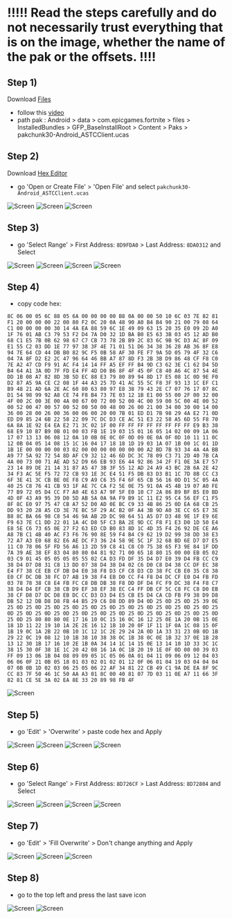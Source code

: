 # !!!!! Read the steps carefully and do not necessarily trust everything that is on the image, whether the name of the pak or the offsets. !!!!
## Step 1)
Download [Files](https://play.google.com/store/apps/details?id=com.marc.files) 
- follow this [video](https://youtu.be/8N6MFhZ8XlY?si=ULY7uNq79dFiOSix)
- path pak : Android > data > com.epicgames.fortnite > files > InstalledBundles > GFP_BaseInstallRoot > Content > Paks > pakchunk30-Android_ASTCClient.ucas

## Step 2)
Download [Hex Editor](https://play.google.com/store/apps/details?id=tk.yunus.hexeditor)
- go 'Open or Create File' > 'Open File' and select ```pakchunk30-Android_ASTCClient.ucas```

![Screen](../../Assets/OrangeCopy/OrangeCopy1.jpg)
![Screen](../../Assets/OrangeCopy/OrangeCopy2.jpg)
![Screen](../../Assets/OrangeCopy/OrangeCopy3.jpg)

## Step 3)
- go 'Select Range' > First Address: ```8D9FDA0``` > Last Address: ```8DA0312``` and Select

![Screen](../../Assets/OrangeCopy/OrangeCopy4.jpg)
![Screen](../../Assets/OrangeCopy/OrangeCopy5.jpg)
![Screen](../../Assets/OrangeCopy/OrangeCopy6.jpg)
![Screen](../../Assets/OrangeCopy/OrangeCopy7.jpg)

## Step 4)
- copy code hex: 

```
8C 06 00 05 6C 88 05 6A 00 00 00 00 B8 0A 00 00 50 10 6C 03 7E 82 81 F1 20 00 00 00 22 00 80 F2 0C 20 0A 48 90 A0 B4 B4 90 21 00 79 08 64 C1 00 00 00 00 30 14 4A EA 88 59 6C 1E 49 09 63 15 20 35 E0 09 2D A0 1F 76 01 AB C3 79 53 F2 D4 7A D0 32 1D BA B0 E5 63 3B 03 45 12 AD B0 68 C1 E5 7B 0B 62 98 67 C7 CB 73 78 2B B9 2C 83 6C 9B 9C D3 AC 8F 09 E1 55 C2 03 DD 1E 77 97 38 3F 4E 71 01 51 D6 34 38 36 28 AB 36 8F E8 94 7E 64 CD 44 DB B0 82 9C F5 0B 58 AF 30 FE F7 9A 5D 05 79 4F 32 C6 04 7A 8F D2 E2 2C 47 96 64 46 BB A7 87 8D F3 2B 3B D9 86 48 CF F8 C0 7E A2 47 CD F9 91 AC F4 14 14 FF A5 EF FF B4 9D C3 62 3E C1 62 D4 5D B4 64 A1 3A 0D 7F FD E4 FF 4D D0 B6 8F 4F 45 0F C8 40 A6 4C 87 54 4E DD 1B 08 A7 82 8D 3B 5D EC 88 E3 79 80 89 94 8D 17 E5 08 1C 0D 9E F0 D2 87 A5 9A CE C2 08 1F 44 A3 25 7D 41 AC 55 5C F8 3F 93 13 1C EF C1 B9 48 21 AD 6A 2E AC 60 80 63 80 97 E8 38 79 43 2E C7 07 76 17 07 8C D1 54 98 99 92 A8 CE 74 F8 B4 73 7E 03 12 1B E1 00 55 00 2F 00 32 00 4F 00 2C 00 3E 00 4A 00 67 00 72 00 52 00 4C 00 59 00 5C 00 4E 00 52 00 52 00 47 00 57 00 52 00 50 00 48 00 26 00 21 00 34 00 30 00 14 00 36 00 28 00 26 00 36 00 06 00 20 00 7B 01 ED D1 7B 98 29 4A E2 71 0D ED D9 85 24 6B 22 58 22 09 7C DC D3 CE AC 51 E3 22 58 A5 6D 55 F8 70 6A 8A 1E 92 E4 EA E2 71 3C 02 1F 00 FF FF FF FF FF FF FF FF E9 B3 38 68 E9 10 B7 B9 0B 01 00 03 FB 1E 19 03 15 01 16 05 14 02 00 09 1A 06 17 07 13 13 06 08 12 0A 10 0B 0E 0C 0F 0D 09 0E 0A 0F 0D 10 11 11 0C 12 0B 04 05 14 08 15 1C 16 04 17 18 18 1D 19 03 1A 07 1B 00 1C 01 1D 1B 1E 00 00 00 00 03 02 00 00 00 00 00 00 00 A2 BD 7B 93 34 4A 4A BB A9 77 5A 92 72 54 8D AF C9 32 12 46 6D DC 3C 78 09 C3 71 2D 40 7B CA 4A 00 73 00 71 AE AD 52 D9 66 EB 93 E6 44 92 86 34 2F F1 0E 3A E7 57 23 14 89 DE 21 14 31 87 A5 47 3B 3F 55 12 AD 24 A9 43 BC 2B 6A 2E 42 34 F3 AC 5E F5 72 72 CB 93 1E 3C E4 51 F5 DB 83 D3 B1 1C 7D 8B CC C3 6F 3E 41 3C CB BE 0E F8 C9 A9 C6 35 F4 6F 65 CB 56 16 0D D1 5C 05 4A 40 25 C8 76 41 CB 93 1F AE 7C CA F2 5E 0E 75 91 0A 45 4B 19 07 A0 FE 77 B9 72 05 D4 CC F7 A0 4E 63 A7 9F 5F E0 10 C7 2A 86 B9 BF B5 E0 BD 4D 0F 43 A9 95 39 D0 5D AB 5A 0A 9A F9 B9 1C 11 E2 95 C4 56 EF C1 F5 8F 8C E0 97 75 47 CB A7 52 D0 AD 0E BC C9 33 4B 86 25 0D EA 68 CB 25 DD 93 20 28 A5 CD 3E 7E BC 5F 29 AC B2 0F A4 3B 9D A0 3E CC 65 E7 3E B8 8C BA 66 98 C8 54 46 9A AB 2D DC 98 64 51 A5 D7 D3 48 9E 1F E9 6E F9 63 7E C1 DD 22 01 1A 4C D8 5F C3 BA 2E 9D CC F8 F1 E3 D0 1D 50 E4 E8 5E C6 73 65 0E 27 F2 63 ED CD B0 83 8D 1C 4D 35 F4 26 92 DE CE A6 A8 7B C1 4B 40 AC F3 F6 76 90 8E 59 F4 B4 C9 62 19 D2 99 38 DD 38 E3 72 A7 A3 E0 68 82 E6 AE DC F3 36 24 58 9E 5C 1F 32 68 BD 6E D7 D7 E5 11 C0 78 06 5F FD 56 A6 13 2D 59 C8 41 C8 C0 75 38 65 F3 9E 84 1F DD 7A 39 AE 38 EF 83 04 80 80 04 81 92 71 00 65 18 80 15 00 00 EB 05 02 03 C9 01 45 05 05 05 05 55 02 CA D3 FD DF 35 D4 D7 E0 39 D4 FB CC C9 38 D4 D7 D8 31 C8 13 DD 07 38 D4 38 D4 02 C6 D0 C8 D4 38 CC DF EC 38 E4 F7 38 CE EB CF DB D4 E0 38 F8 D3 CF C8 D3 CD 38 FC CB E0 35 C8 38 E0 CF DC DB 38 FC D7 AB 19 38 F4 EB D0 CC F4 F8 D4 DC CF E0 D4 FB FD 03 78 78 38 C8 E4 FB FC C8 DB DB 38 F8 DD DF D4 FC F9 DC 38 F4 F8 C7 38 D4 D4 EF CB 38 CB D9 EF 38 EF 38 EC C4 FF DB CF 5C C8 FC C8 D0 EB 38 CF D8 D7 DC D8 EB DC CC D3 D3 D4 E5 CB E5 D4 CA CD FB F9 38 D9 D8 DB 52 12 DB D8 D8 FB 44 B5 29 C6 D8 DD 89 D4 0D 25 0D 25 0D 25 39 0E 25 0D 25 0D 25 0D 25 0D 25 0D 25 0D 25 0D 25 0D 25 0D 25 0D 25 0D 25 0D 25 0D 25 0D 25 0D 25 0D 25 0D 25 0D 25 0D 25 0D 25 0D 25 0D 25 0D 25 0D 25 80 80 80 0E 17 16 10 0C 15 16 0C 16 12 25 0E 1A 20 0B 15 0E 18 1D 11 22 19 10 1A 2E 2E 16 12 1B 10 20 0F 1F 11 1F 0A 1C 08 15 0F 1B 19 0C 1A 2B 22 0B 10 1C 12 1C 2E 29 24 2A 0D 1A 33 31 23 0B 0D 1B 29 22 0C 19 08 12 10 1B 38 10 38 38 0C 1B 38 0C 0E 1B 32 37 0E 1B 28 13 12 30 1B 17 16 10 2E 1B 0A 34 14 1C 14 15 0E 13 14 10 1D 33 3C 1C 38 15 30 0F 38 1E 1C 20 42 08 16 1A 0C 1B 20 19 1E 0F 0D 00 00 39 03 FF 09 13 06 1B 04 08 09 09 05 1C 05 06 0A 01 04 11 09 06 09 12 04 03 06 06 0F 21 0B 05 18 01 03 02 01 02 01 12 0F 06 01 04 19 03 04 04 04 07 0B 0B 1D 02 03 06 25 05 06 22 AF 34 81 22 CB 49 C1 9A DE EA 8F 9C CC 83 7F 50 46 1C 50 AA A3 01 8C 00 40 81 07 7D 03 11 0E A7 11 66 3F 82 81 CE 5E 3A 02 EA 8E 33 20 89 98 FB 4F
```

![Screen](../../Assets/OrangeCopy/OrangeCopy9.jpg)

## Step 5)
- go 'Edit' > 'Overwrite' > paste code hex and Apply

![Screen](../../Assets/OrangeCopy/OrangeCopy5e.jpg)
![Screen](../../Assets/OrangeCopy/OrangeCopy8.jpg)
![Screen](../../Assets/OrangeCopy/OrangeCopy10.jpg)
![Screen](../../Assets/OrangeCopy/OrangeCopy11.jpg)

## Step 6)
- go 'Select Range' > First Address: ```8D726CF``` > Last Address: ```8D72804``` and Select

![Screen](../../Assets/OrangeCopy/OrangeCopy4.jpg)
![Screen](../../Assets/OrangeCopy/OrangeCopy12.jpg)
![Screen](../../Assets/OrangeCopy/OrangeCopy13.jpg)
![Screen](../../Assets/OrangeCopy/OrangeCopy14.jpg)

## Step 7)
- go 'Edit' > 'Fill Overwrite' > Don't change anything and Apply

![Screen](../../Assets/OrangeCopy/OrangeCopy15.jpg)
![Screen](../../Assets/OrangeCopy/OrangeCopy16.jpg)
![Screen](../../Assets/OrangeCopy/OrangeCopy17.jpg)

## Step 8)
- go to the top left and press the last save icon

![Screen](../../Assets/OrangeCopy/OrangeCopy18.jpg)
![Screen](../../Assets/OrangeCopy/OrangeCopy19.jpg)